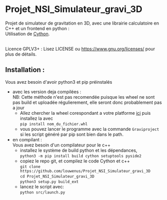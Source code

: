 # Projet_NSI_Simulateur_gravi_3D

Projet de simulateur de gravitation en 3D, avec une librairie calculatoire en C++ et un frontend en python :<br/>
Utilisation de [Cython](https://github.com/cython/cython).<br/><br/>

Licence GPLV3+ :
Lisez LICENSE ou https://www.gnu.org/licenses/ pour plus de détails.

## Installation :<br/>
Vous avez besoin d'avoir python3 et pip préinstalés
- avec les version deja compilées :<br/>
  NB: Cette méthode n'est pas recomendée puisque les wheel ne sont pas build et uploadée régulierement, elle seront donc probablement pas a jour
  - Allez chercher la wheel corespondant a votre platforme [ici](https://mwaserv.hd.free.fr/downloads/graviproject/) puis installez la avec<br/>
  `pip install nom_du_fichier.whl`<br/>
  - vous pouvez lancer le programme avec la commande `Graviproject` si les script généré par pip sont bien dans le path.
- en compilant :<br/>
  Vous avez besoin d'un compilateur pour le c++
  - installez le système de build python et les dépendances,<br/>
  `python3 -m pip install build cython setuptools pyside2`<br/>
  - copiez le repo git, et compilez le code Cython et c++<br/>
  `git clone https://github.com/louwenus/Projet_NSI_Simulateur_gravi_3D`<br/>
  `cd Projet_NSI_Simulateur_gravi_3D`<br/>
  `python3 setup.py build_ext`<br/>
  - lancez le script avec: <br/>
  `python src/launch.py`